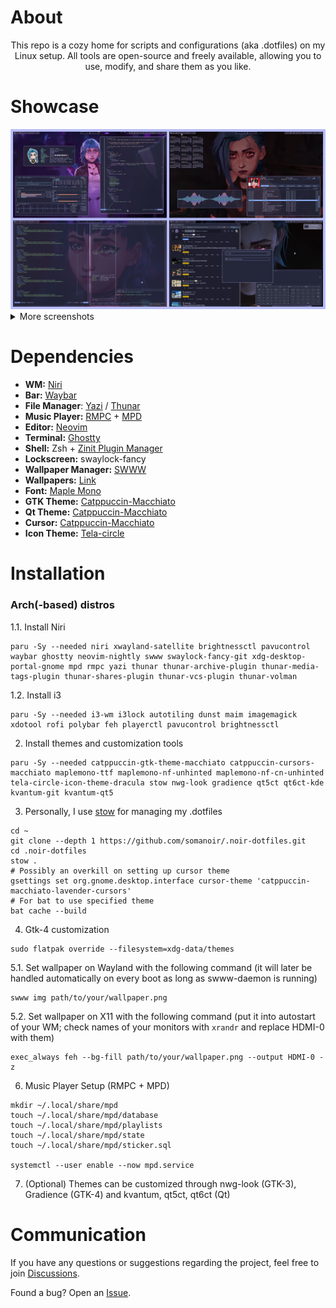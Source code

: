 # About

<div align="center">
  This repo is a cozy home for scripts and configurations (aka .dotfiles) on my Linux setup. All tools are open-source and freely available, allowing you to use, modify, and share them as you like.
</div>

# Showcase

<div align="center">
  <img alt="Showcase 0" src="./assets/showcase_0.png" />
</div>

<details>
  <summary>More screenshots</summary>
  <div align="center">
    <img alt="Showcase 1" src="./assets/showcase_1.png" />
    <img alt="Showcase 2" src="./assets/showcase_2.png" />
    <img alt="Showcase 3" src="./assets/showcase_3.png" />
    <img alt="Showcase 4" src="./assets/showcase_4.png" />
    <img alt="Showcase 5" src="./assets/showcase_5.png" />
  </div>
</details>

# Dependencies

- **WM:** [Niri](https://github.com/YaLTeR/niri)
- **Bar:** [Waybar](https://github.com/Alexays/Waybar)
- **File Manager**: [Yazi](https://github.com/sxyazi/yazi) /
  [Thunar](https://gitlab.xfce.org/xfce/thunar)
- **Music Player:** [RMPC](https://github.com/mierak/rmpc) +
  [MPD](https://github.com/MusicPlayerDaemon/MPD)
- **Editor:** [Neovim](https://github.com/neovim/neovim)
- **Terminal:** [Ghostty](https://github.com/ghostty-org/ghostty)
- **Shell:** Zsh +
  [Zinit Plugin Manager](https://github.com/zdharma-continuum/zinit)
- **Lockscreen:** swaylock-fancy
- **Wallpaper Manager:** [SWWW](https://github.com/LGFae/swww)
- **Wallpapers:**
  [Link](https://github.com/somanoir/.noir-dotfiles/tree/master/.local/share/backgrounds)
- **Font:** [Maple Mono](https://github.com/subframe7536/maple-font)
- **GTK Theme:** [Catppuccin-Macchiato](https://github.com/catppuccin/gtk)
- **Qt Theme:** [Catppuccin-Macchiato](https://github.com/catppuccin/qt5ct)
- **Cursor:** [Catppuccin-Macchiato](https://github.com/catppuccin/cursors)
- **Icon Theme:**
  [Tela-circle](https://github.com/vinceliuice/Tela-circle-icon-theme)

# Installation

### Arch(-based) distros

1.1. Install Niri

```
paru -Sy --needed niri xwayland-satellite brightnessctl pavucontrol waybar ghostty neovim-nightly swww swaylock-fancy-git xdg-desktop-portal-gnome mpd rmpc yazi thunar thunar-archive-plugin thunar-media-tags-plugin thunar-shares-plugin thunar-vcs-plugin thunar-volman
```

1.2. Install i3

```
paru -Sy --needed i3-wm i3lock autotiling dunst maim imagemagick xdotool rofi polybar feh playerctl pavucontrol brightnessctl
```

2. Install themes and customization tools

```
paru -Sy --needed catppuccin-gtk-theme-macchiato catppuccin-cursors-macchiato maplemono-ttf maplemono-nf-unhinted maplemono-nf-cn-unhinted tela-circle-icon-theme-dracula stow nwg-look gradience qt5ct qt6ct-kde kvantum-git kvantum-qt5
```

3. Personally, I use [stow](https://www.gnu.org/software/stow/) for managing my
   .dotfiles

```
cd ~
git clone --depth 1 https://github.com/somanoir/.noir-dotfiles.git
cd .noir-dotfiles
stow .
# Possibly an overkill on setting up cursor theme
gsettings set org.gnome.desktop.interface cursor-theme 'catppuccin-macchiato-lavender-cursors'
# For bat to use specified theme
bat cache --build
```

4. Gtk-4 customization

```
sudo flatpak override --filesystem=xdg-data/themes
```

5.1. Set wallpaper on Wayland with the following command (it will later be
handled automatically on every boot as long as swww-daemon is running)

```
swww img path/to/your/wallpaper.png
```

5.2. Set wallpaper on X11 with the following command (put it into autostart of
your WM; check names of your monitors with `xrandr` and replace HDMI-0 with
them)

```
exec_always feh --bg-fill path/to/your/wallpaper.png --output HDMI-0 -z
```

6. Music Player Setup (RMPC + MPD)

```
mkdir ~/.local/share/mpd
touch ~/.local/share/mpd/database
touch ~/.local/share/mpd/playlists
touch ~/.local/share/mpd/state
touch ~/.local/share/mpd/sticker.sql

systemctl --user enable --now mpd.service
```

7. (Optional) Themes can be customized through nwg-look (GTK-3), Gradience
   (GTK-4) and kvantum, qt5ct, qt6ct (Qt)

# Communication

If you have any questions or suggestions regarding the project, feel free to
join [Discussions](https://github.com/somanoir/.noir-dotfiles/discussions).

Found a bug? Open an [Issue](https://github.com/somanoir/.noir-dotfiles/issues).
